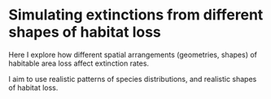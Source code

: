 # Simulating extinctions from different shapes of habitat loss

Here I explore how different spatial arrangements (geometries, shapes) of habitable area loss affect extinction rates.

I aim to use realistic patterns of species distributions, and realistic shapes of habitat loss.

